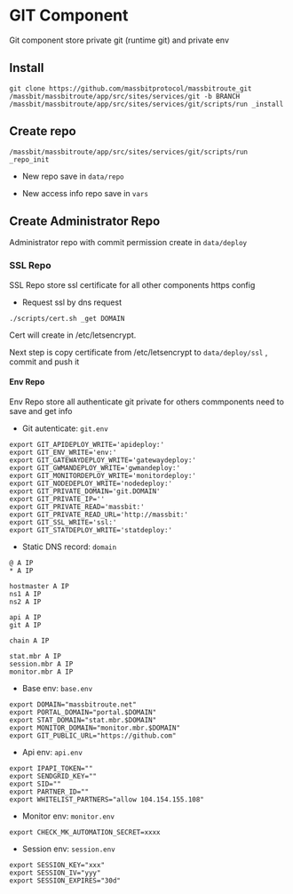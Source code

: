 # GIT Component

Git component store private git (runtime git) and private env

## Install

```
git clone https://github.com/massbitprotocol/massbitroute_git /massbit/massbitroute/app/src/sites/services/git -b BRANCH
/massbit/massbitroute/app/src/sites/services/git/scripts/run _install
```

## Create repo

```
/massbit/massbitroute/app/src/sites/services/git/scripts/run _repo_init
```

* New repo save in `data/repo`

* New access info repo save in `vars`


## Create Administrator Repo

Administrator repo with commit permission create in `data/deploy`

### SSL Repo

SSL Repo store ssl certificate for all other components https config

* Request ssl by dns request

```
./scripts/cert.sh _get DOMAIN
```

Cert will create in /etc/letsencrypt.

Next step is copy certificate from /etc/letsencrypt to `data/deploy/ssl` , commit and push it

#### Env Repo

Env Repo store all authenticate git private for others commponents need to save and get info


- Git autenticate: `git.env` 
```
export GIT_APIDEPLOY_WRITE='apideploy:'
export GIT_ENV_WRITE='env:'
export GIT_GATEWAYDEPLOY_WRITE='gatewaydeploy:'
export GIT_GWMANDEPLOY_WRITE='gwmandeploy:'
export GIT_MONITORDEPLOY_WRITE='monitordeploy:'
export GIT_NODEDEPLOY_WRITE='nodedeploy:'
export GIT_PRIVATE_DOMAIN='git.DOMAIN'
export GIT_PRIVATE_IP=''
export GIT_PRIVATE_READ='massbit:'
export GIT_PRIVATE_READ_URL='http://massbit:'
export GIT_SSL_WRITE='ssl:'
export GIT_STATDEPLOY_WRITE='statdeploy:'
```

- Static DNS record: `domain`

```
@ A IP
* A IP

hostmaster A IP
ns1 A IP
ns2 A IP

api A IP
git A IP

chain A IP

stat.mbr A IP
session.mbr A IP
monitor.mbr A IP
```

- Base env: `base.env`

```
export DOMAIN="massbitroute.net"
export PORTAL_DOMAIN="portal.$DOMAIN"
export STAT_DOMAIN="stat.mbr.$DOMAIN"
export MONITOR_DOMAIN="monitor.mbr.$DOMAIN"
export GIT_PUBLIC_URL="https://github.com"
```

- Api env: `api.env`

```
export IPAPI_TOKEN=""
export SENDGRID_KEY=""
export SID=""
export PARTNER_ID=""
export WHITELIST_PARTNERS="allow 104.154.155.108"
```

- Monitor env: `monitor.env`

```
export CHECK_MK_AUTOMATION_SECRET=xxxx
```

- Session env: `session.env`

```
export SESSION_KEY="xxx"
export SESSION_IV="yyy"
export SESSION_EXPIRES="30d"
```


